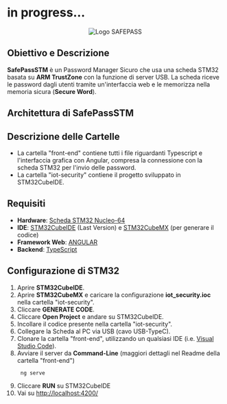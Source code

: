 # in progress...
<p align="center">
  <img src="https://github.com/user-attachments/assets/e25d99f7-0aa1-4ead-89ae-97906e69d43e" alt="Logo SAFEPASS">
</p>

## Obiettivo e Descrizione
**SafePassSTM** è un Password Manager Sicuro che usa una scheda STM32 basata su **ARM TrustZone** con la funzione di server USB. La scheda riceve le password dagli utenti tramite un'interfaccia web e le memorizza nella memoria sicura (**Secure Word**).

## Architettura di SafePassSTM


## Descrizione delle Cartelle
- La cartella "front-end" contiene tutti i file riguardanti Typescript e l'interfaccia grafica con Angular, compresa la connessione con la scheda STM32 per l'invio delle password.
- La cartella "iot-security" contiene il progetto sviluppato in STM32CubeIDE. 

## Requisiti
- **Hardware**: [Scheda STM32 Nucleo-64](https://www.st.com/en/evaluation-tools/NUCLEO-WBA55CG.html)
- **IDE**: [STM32CubeIDE](https://www.st.com/en/development-tools/stm32cubeide.html) (Last Version) e [STM32CubeMX](https://www.st.com/en/development-tools/stm32cubemx.html) (per generare il codice) 
- **Framework Web**: [ANGULAR](https://angular.dev/installation)
- **Backend**: [TypeScript](https://www.npmjs.com/package/typescript)

## Configurazione di STM32
1. Aprire **STM32CubeIDE**.
2. Aprire **STM32CubeMX** e caricare la configurazione **iot_security.ioc** nella cartella "iot-security".
3. Cliccare **GENERATE CODE**.
4. Cliccare **Open Project** e andare su STM32CubeIDE.
5. Incollare il codice presente nella cartella "iot-security".
6. Collegare la Scheda al PC via USB (cavo USB-TypeC).
7. Clonare la cartella "front-end", utilizzando un qualsiasi IDE (i.e. [Visual Studio Code](https://code.visualstudio.com/download)).
8. Avviare il server da **Command-Line** (maggiori dettagli nel Readme della cartella "front-end")
   ```
    ng serve
    ```
9. Cliccare **RUN** su STM32CubeIDE
10. Vai su [http://localhost:4200/](http://localhost:4200/)
